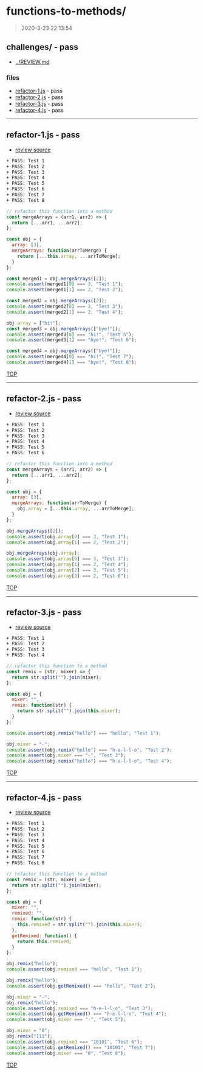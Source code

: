 # functions-to-methods/

> 2020-3-23 22:13:54 

## challenges/ - pass

* [../REVIEW.md](../REVIEW.md)

### files

* [refactor-1.js](#refactor-1js---pass) - pass
* [refactor-2.js](#refactor-2js---pass) - pass
* [refactor-3.js](#refactor-3js---pass) - pass
* [refactor-4.js](#refactor-4js---pass) - pass

---

## refactor-1.js - pass

* [review source](refactor-1.js)

```txt
+ PASS: Test 1
+ PASS: Test 2
+ PASS: Test 3
+ PASS: Test 4
+ PASS: Test 5
+ PASS: Test 6
+ PASS: Test 7
+ PASS: Test 8
```

```js
// refactor this function into a method
const mergeArrays = (arr1, arr2) => {
  return [...arr1, ...arr2];
};

const obj = {
  array: [3],
  mergeArrays: function(arrToMerge) {
    return [...this.array, ...arrToMerge];
  }
};

const merged1 = obj.mergeArrays([2]);
console.assert(merged1[0] === 3, "Test 1");
console.assert(merged1[1] === 2, "Test 2");

const merged2 = obj.mergeArrays([2]);
console.assert(merged2[0] === 3, "Test 3");
console.assert(merged2[1] === 2, "Test 4");

obj.array = ["hi!"];
const merged3 = obj.mergeArrays(["bye!"]);
console.assert(merged3[0] === "hi!", "Test 5");
console.assert(merged3[1] === "bye!", "Test 6");

const merged4 = obj.mergeArrays(["bye!"]);
console.assert(merged4[0] === "hi!", "Test 7");
console.assert(merged4[1] === "bye!", "Test 8");

```

[TOP](#functions-to-methods)

---

## refactor-2.js - pass

* [review source](refactor-2.js)

```txt
+ PASS: Test 1
+ PASS: Test 2
+ PASS: Test 3
+ PASS: Test 4
+ PASS: Test 5
+ PASS: Test 6
```

```js
// refactor this function into a method
const mergeArrays = (arr1, arr2) => {
  return [...arr1, ...arr2];
};

const obj = {
  array: [3],
  mergeArrays: function(arrToMerge) {
    obj.array = [...this.array, ...arrToMerge];
  }
};

obj.mergeArrays([2]);
console.assert(obj.array[0] === 3, "Test 1");
console.assert(obj.array[1] === 2, "Test 2");

obj.mergeArrays(obj.array);
console.assert(obj.array[0] === 3, "Test 3");
console.assert(obj.array[1] === 2, "Test 4");
console.assert(obj.array[2] === 3, "Test 5");
console.assert(obj.array[3] === 2, "Test 6");

```

[TOP](#functions-to-methods)

---

## refactor-3.js - pass

* [review source](refactor-3.js)

```txt
+ PASS: Test 1
+ PASS: Test 2
+ PASS: Test 3
+ PASS: Test 4
```

```js
// refactor this function to a method
const remix = (str, mixer) => {
  return str.split("").join(mixer);
};

const obj = {
  mixer: "",
  remix: function(str) {
    return str.split("").join(this.mixer);
  }
};

console.assert(obj.remix("hello") === "hello", "Test 1");

obj.mixer = "-";
console.assert(obj.remix("hello") === "h-e-l-l-o", "Test 2");
console.assert(obj.mixer === "-", "Test 3");
console.assert(obj.remix("hello") === "h-e-l-l-o", "Test 4");

```

[TOP](#functions-to-methods)

---

## refactor-4.js - pass

* [review source](refactor-4.js)

```txt
+ PASS: Test 1
+ PASS: Test 2
+ PASS: Test 3
+ PASS: Test 4
+ PASS: Test 5
+ PASS: Test 6
+ PASS: Test 7
+ PASS: Test 8
```

```js
// refactor this function to a method
const remix = (str, mixer) => {
  return str.split("").join(mixer);
};

const obj = {
  mixer: "",
  remixed: "",
  remix: function(str) {
    this.remixed = str.split("").join(this.mixer);
  },
  getRemixed: function() {
    return this.remixed;
  }
};

obj.remix("hello");
console.assert(obj.remixed === "hello", "Test 1");

obj.remix("hello");
console.assert(obj.getRemixed() === "hello", "Test 2");

obj.mixer = "-";
obj.remix("hello");
console.assert(obj.remixed === "h-e-l-l-o", "Test 3");
console.assert(obj.getRemixed() === "h-e-l-l-o", "Test 4");
console.assert(obj.mixer === "-", "Test 5");

obj.mixer = "0";
obj.remix("111");
console.assert(obj.remixed === "10101", "Test 6");
console.assert(obj.getRemixed() === "10101", "Test 7");
console.assert(obj.mixer === "0", "Test 8");

```

[TOP](#functions-to-methods)

